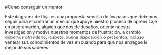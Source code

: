 #Como conseguir un mentor

 Este diagrama de flujo es una propuesta sencilla de los pasos que debemos seguir para encontrar un mentor que apoye nuestro proceso de aprendizaje en programación,
alguien que nos de desafios, oriente nuestra investigación y motive nuestros momentos de frustración.
a cambio debemos ofrendarle, respeto, buena disposición o presentes, incluso venerar sus conocimientos de vez en cuando para que nos entregue lo mejor de sus saberes. 

